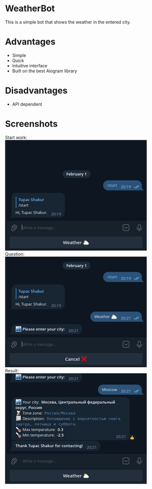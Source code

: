 # WeatherBot
This is a simple bot that shows the weather in the entered city.
# Advantages
- Simple
- Quick
- Intuitive interface
- Built on the best Aiogram library
# Disadvantages 
- API dependent
# Screenshots
Start work:
![Start work:](/images_repo/1.png)
Question:
![Question:](/images_repo/2.png)
Result:
![Result:](/images_repo/3.png)
